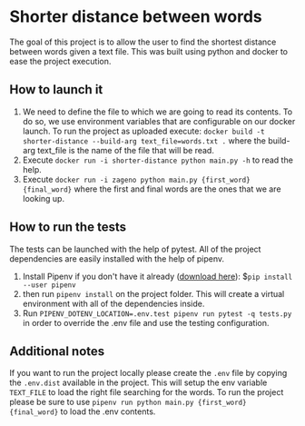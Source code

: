 # Shorter distance between words
The goal of this project is to allow the user to find the shortest distance between words given a text file.
This was built using python and docker to ease the project execution.

## How to launch it
1. We need to define the file to which we are going to read its contents. To do so, we use environment variables that are configurable on our docker launch. To run the project as uploaded execute:
`docker build -t shorter-distance --build-arg text_file=words.txt .`
where the build-arg text_file is the name of the file that will be read.
2. Execute `docker run -i shorter-distance python main.py -h` to read the help.
3. Execute `docker run -i zageno python main.py {first_word} {final_word}` where the first and final words are the ones that we are looking up.

## How to run the tests
The tests can be launched with the help of pytest. All of the project dependencies are easily installed with the help of pipenv.
1. Install Pipenv if you don't have it already ([download here](https://pipenv.readthedocs.io/en/latest/)): $`pip install --user pipenv`
2. then run `pipenv install` on the project folder. This will create a virtual environment with all of the dependencies inside.
3. Run `PIPENV_DOTENV_LOCATION=.env.test pipenv run pytest -q tests.py` in order to override the .env file and use the testing configuration.

## Additional notes
If you want to run the project locally please create the `.env` file by copying the `.env.dist` available in the project. This will setup the env variable `TEXT_FILE` to load the right file searching for the words. To run the project please be sure to use `pipenv run python main.py {first_word} {final_word}` to load the .env contents.
